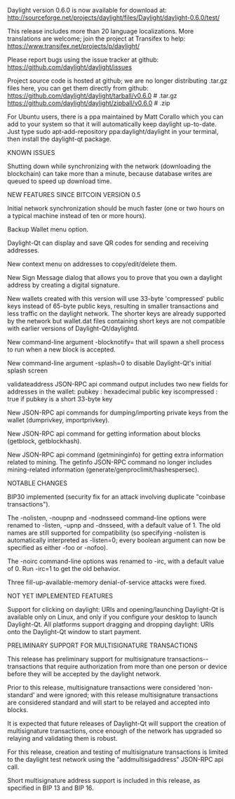 Daylight version 0.6.0 is now available for download at:
http://sourceforge.net/projects/daylight/files/Daylight/daylight-0.6.0/test/

This release includes more than 20 language localizations.
More translations are welcome; join the
project at Transifex to help:
https://www.transifex.net/projects/p/daylight/

Please report bugs using the issue tracker at github:
https://github.com/daylight/daylight/issues

Project source code is hosted at github; we are no longer
distributing .tar.gz files here, you can get them
directly from github:
https://github.com/daylight/daylight/tarball/v0.6.0  # .tar.gz
https://github.com/daylight/daylight/zipball/v0.6.0  # .zip

For Ubuntu users, there is a ppa maintained by Matt Corallo which
you can add to your system so that it will automatically keep
daylight up-to-date.  Just type
sudo apt-add-repository ppa:daylight/daylight
in your terminal, then install the daylight-qt package.


KNOWN ISSUES

Shutting down while synchronizing with the network
(downloading the blockchain) can take more than a minute,
because database writes are queued to speed up download
time.


NEW FEATURES SINCE BITCOIN VERSION 0.5

Initial network synchronization should be much faster
(one or two hours on a typical machine instead of ten or more
hours).

Backup Wallet menu option.

Daylight-Qt can display and save QR codes for sending
and receiving addresses.

New context menu on addresses to copy/edit/delete them.

New Sign Message dialog that allows you to prove that you
own a daylight address by creating a digital
signature.

New wallets created with this version will
use 33-byte 'compressed' public keys instead of
65-byte public keys, resulting in smaller
transactions and less traffic on the daylight
network. The shorter keys are already supported
by the network but wallet.dat files containing
short keys are not compatible with earlier
versions of Daylight-Qt/daylightd.

New command-line argument -blocknotify=<command>
that will spawn a shell process to run <command> 
when a new block is accepted.

New command-line argument -splash=0 to disable
Daylight-Qt's initial splash screen

validateaddress JSON-RPC api command output includes
two new fields for addresses in the wallet:
pubkey : hexadecimal public key
iscompressed : true if pubkey is a short 33-byte key

New JSON-RPC api commands for dumping/importing
private keys from the wallet (dumprivkey, importprivkey).

New JSON-RPC api command for getting information about
blocks (getblock, getblockhash).

New JSON-RPC api command (getmininginfo) for getting
extra information related to mining. The getinfo
JSON-RPC command no longer includes mining-related
information (generate/genproclimit/hashespersec).



NOTABLE CHANGES

BIP30 implemented (security fix for an attack involving
duplicate "coinbase transactions").

The -nolisten, -noupnp and -nodnsseed command-line
options were renamed to -listen, -upnp and -dnsseed,
with a default value of 1. The old names are still
supported for compatibility (so specifying -nolisten
is automatically interpreted as -listen=0; every
boolean argument can now be specified as either
-foo or -nofoo).

The -noirc command-line options was renamed to
-irc, with a default value of 0. Run -irc=1 to
get the old behavior.

Three fill-up-available-memory denial-of-service
attacks were fixed.


NOT YET IMPLEMENTED FEATURES

Support for clicking on daylight: URIs and
opening/launching Daylight-Qt is available only on Linux,
and only if you configure your desktop to launch
Daylight-Qt. All platforms support dragging and dropping
daylight: URIs onto the Daylight-Qt window to start
payment.


PRELIMINARY SUPPORT FOR MULTISIGNATURE TRANSACTIONS

This release has preliminary support for multisignature
transactions-- transactions that require authorization
from more than one person or device before they
will be accepted by the daylight network.

Prior to this release, multisignature transactions
were considered 'non-standard' and were ignored;
with this release multisignature transactions are
considered standard and will start to be relayed
and accepted into blocks.

It is expected that future releases of Daylight-Qt
will support the creation of multisignature transactions,
once enough of the network has upgraded so relaying
and validating them is robust.

For this release, creation and testing of multisignature
transactions is limited to the daylight test network using
the "addmultisigaddress" JSON-RPC api call.

Short multisignature address support is included in this
release, as specified in BIP 13 and BIP 16.
